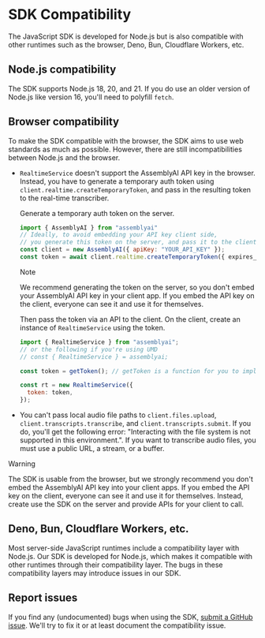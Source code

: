 # SDK Compatibility

The JavaScript SDK is developed for Node.js but is also compatible with other runtimes
such as the browser, Deno, Bun, Cloudflare Workers, etc.

## Node.js compatibility

The SDK supports Node.js 18, 20, and 21.
If you do use an older version of Node.js like version 16, you'll need to polyfill `fetch`.

## Browser compatibility

To make the SDK compatible with the browser, the SDK aims to use web standards as much as possible.
However, there are still incompatibilities between Node.js and the browser.

- `RealtimeService` doesn't support the AssemblyAI API key in the browser.
  Instead, you have to generate a temporary auth token using `client.realtime.createTemporaryToken`, and pass in the resulting token to the real-time transcriber.

  Generate a temporary auth token on the server.

  ```js
  import { AssemblyAI } from "assemblyai"
  // Ideally, to avoid embedding your API key client side,
  // you generate this token on the server, and pass it to the client via an API.
  const client = new AssemblyAI({ apiKey: "YOUR_API_KEY" });
  const token = await client.realtime.createTemporaryToken({ expires_in = 480 });
  ```

  > [!NOTE]
  > We recommend generating the token on the server, so you don't embed your AssemblyAI API key in your client app.
  > If you embed the API key on the client, everyone can see it and use it for themselves.

  Then pass the token via an API to the client.
  On the client, create an instance of `RealtimeService` using the token.

  ```js
  import { RealtimeService } from "assemblyai";
  // or the following if you're using UMD
  // const { RealtimeService } = assemblyai;

  const token = getToken(); // getToken is a function for you to implement

  const rt = new RealtimeService({
    token: token,
  });
  ```

- You can't pass local audio file paths to `client.files.upload`, `client.transcripts.transcribe`, and `client.transcripts.submit`. If you do, you'll get the following error: "Interacting with the file system is not supported in this environment.".
  If you want to transcribe audio files, you must use a public URL, a stream, or a buffer.

> [!WARNING]
> The SDK is usable from the browser, but we strongly recommend you don't embed the AssemblyAI API key into your client apps.
> If you embed the API key on the client, everyone can see it and use it for themselves.
> Instead, create use the SDK on the server and provide APIs for your client to call.

## Deno, Bun, Cloudflare Workers, etc.

Most server-side JavaScript runtimes include a compatibility layer with Node.js.
Our SDK is developed for Node.js, which makes it compatible with other runtimes through their compatibility layer.
The bugs in these compatibility layers may introduce issues in our SDK.

## Report issues

If you find any (undocumented) bugs when using the SDK, [submit a GitHub issue](https://github.com/AssemblyAI/assemblyai-node-sdk). We'll try to fix it or at least document the compatibility issue.
